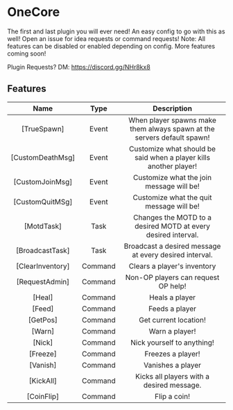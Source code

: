 # OneCore
The first and last plugin you will ever need! An easy config to go with this as well!
Open an issue for idea requests or command requests!
Note: All features can be disabled or enabled depending on config.
More features coming soon!

Plugin Requests?
DM: https://discord.gg/NHr8kx8

## Features
| Name | Type | Description |
| :---: | :---: | :---: |
| [TrueSpawn] | Event | When player spawns make them always spawn at the servers default spawn! |
| [CustomDeathMsg] | Event | Customize what should be said when a player kills another player! |
| [CustomJoinMsg] | Event | Customize what the join message will be! |
| [CustomQuitMSg] | Event | Customize what the quit message will be! |
| [MotdTask] | Task | Changes the MOTD to a desired MOTD at every desired interval. |
| [BroadcastTask] | Task | Broadcast a desired message at every desired interval. |
| [ClearInventory] | Command | Clears a player's inventory |
| [RequestAdmin] | Command | Non-OP players can request OP help! |
| [Heal] | Command | Heals a player |
| [Feed] | Command | Feeds a player |
| [GetPos] | Command | Get current location! |
| [Warn] | Command | Warn a player! |
| [Nick] | Command | Nick yourself to anything! |
| [Freeze] | Command | Freezes a player! |
| [Vanish] | Command | Vanishes a player |
| [KickAll] | Command | Kicks all players with a desired message. |
| [CoinFlip] | Command | Flip a coin! |

